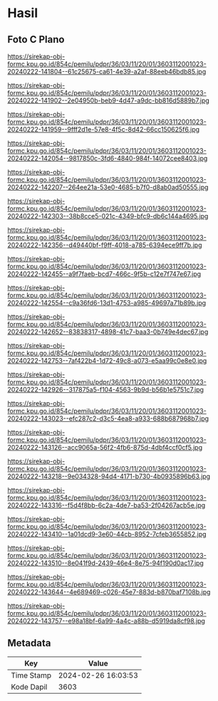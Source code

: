 # Hasil

## Foto C Plano

https://sirekap-obj-formc.kpu.go.id/854c/pemilu/pdpr/36/03/11/20/01/3603112001023-20240222-141804--61c25675-ca61-4e39-a2af-88eeb46bdb85.jpg

https://sirekap-obj-formc.kpu.go.id/854c/pemilu/pdpr/36/03/11/20/01/3603112001023-20240222-141902--2e04950b-beb9-4d47-a9dc-bb816d5889b7.jpg

https://sirekap-obj-formc.kpu.go.id/854c/pemilu/pdpr/36/03/11/20/01/3603112001023-20240222-141959--9fff2d1e-57e8-4f5c-8d42-66cc150625f6.jpg

https://sirekap-obj-formc.kpu.go.id/854c/pemilu/pdpr/36/03/11/20/01/3603112001023-20240222-142054--9817850c-3fd6-4840-984f-14072cee8403.jpg

https://sirekap-obj-formc.kpu.go.id/854c/pemilu/pdpr/36/03/11/20/01/3603112001023-20240222-142207--264ee21a-53e0-4685-b7f0-d8ab0ad50555.jpg

https://sirekap-obj-formc.kpu.go.id/854c/pemilu/pdpr/36/03/11/20/01/3603112001023-20240222-142303--38b8cce5-021c-4349-bfc9-db6c144a4695.jpg

https://sirekap-obj-formc.kpu.go.id/854c/pemilu/pdpr/36/03/11/20/01/3603112001023-20240222-142356--d49440bf-f9ff-4018-a785-6394ece9ff7b.jpg

https://sirekap-obj-formc.kpu.go.id/854c/pemilu/pdpr/36/03/11/20/01/3603112001023-20240222-142455--a9f7faeb-bcd7-466c-9f5b-c12e7f747e67.jpg

https://sirekap-obj-formc.kpu.go.id/854c/pemilu/pdpr/36/03/11/20/01/3603112001023-20240222-142554--c9a36fd6-13d1-4753-a985-49697a71b89b.jpg

https://sirekap-obj-formc.kpu.go.id/854c/pemilu/pdpr/36/03/11/20/01/3603112001023-20240222-142652--83838317-4898-41c7-baa3-0b749e4dec67.jpg

https://sirekap-obj-formc.kpu.go.id/854c/pemilu/pdpr/36/03/11/20/01/3603112001023-20240222-142753--7af422b4-1d72-49c8-a073-e5aa99c0e8e0.jpg

https://sirekap-obj-formc.kpu.go.id/854c/pemilu/pdpr/36/03/11/20/01/3603112001023-20240222-142926--317875a5-f104-4563-9b9d-b56b1e5751c7.jpg

https://sirekap-obj-formc.kpu.go.id/854c/pemilu/pdpr/36/03/11/20/01/3603112001023-20240222-143023--efc287c2-d3c5-4ea8-a933-688b687968b7.jpg

https://sirekap-obj-formc.kpu.go.id/854c/pemilu/pdpr/36/03/11/20/01/3603112001023-20240222-143126--acc9065a-56f2-4fb6-875d-4dbf4ccf0cf5.jpg

https://sirekap-obj-formc.kpu.go.id/854c/pemilu/pdpr/36/03/11/20/01/3603112001023-20240222-143218--9e034328-94d4-4171-b730-4b0935896b63.jpg

https://sirekap-obj-formc.kpu.go.id/854c/pemilu/pdpr/36/03/11/20/01/3603112001023-20240222-143316--f5d4f8bb-6c2a-4de7-ba53-2f04267acb5e.jpg

https://sirekap-obj-formc.kpu.go.id/854c/pemilu/pdpr/36/03/11/20/01/3603112001023-20240222-143410--1a01dcd9-3e60-44cb-8952-7cfeb3655852.jpg

https://sirekap-obj-formc.kpu.go.id/854c/pemilu/pdpr/36/03/11/20/01/3603112001023-20240222-143510--8e041f9d-2439-46e4-8e75-94f190d0ac17.jpg

https://sirekap-obj-formc.kpu.go.id/854c/pemilu/pdpr/36/03/11/20/01/3603112001023-20240222-143644--4e689469-c026-45e7-883d-b870baf7108b.jpg

https://sirekap-obj-formc.kpu.go.id/854c/pemilu/pdpr/36/03/11/20/01/3603112001023-20240222-143757--e98a18bf-6a99-4a4c-a88b-d5919da8cf98.jpg


## Metadata

| Key        | Value               |
| ---------- | ------------------- |
| Time Stamp | 2024-02-26 16:03:53 |
| Kode Dapil | 3603                |



